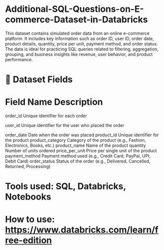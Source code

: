 # Additional-SQL-Questions-on-E-commerce-Dataset-in-Databricks

This dataset contains simulated order data from an online e-commerce platform. It includes key information such as order ID, user ID, order date, product details, quantity, price per unit, payment method, and order status. The data is ideal for practicing SQL queries related to filtering, aggregation, grouping, and business insights like revenue, user behavior, and product performance.

# 📄 Dataset Fields
# Field Name	Description
order_id	Unique identifier for each order

user_id	Unique identifier for the user who placed the order

order_date	Date when the order was placed
product_id	Unique identifier for the product
product_category	Category of the product (e.g., Fashion, Electronics, Books, etc.)
product_name	Name of the product
quantity	Number of units ordered
price_per_unit	Price per single unit of the product
payment_method	Payment method used (e.g., Credit Card, PayPal, UPI, Debit Card)
order_status	Status of the order (e.g., Delivered, Cancelled, Returned, Processing)

# Tools used: SQL, Databricks, Notebooks

# How to use: https://www.databricks.com/learn/free-edition
